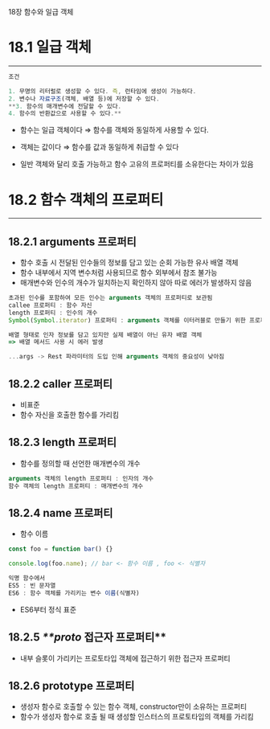 18장 함수와 일급 객체
# 18.1 일급 객체

---

```jsx
조건

1. 무명의 리터럴로 생성할 수 있다. 즉, 런타임에 생성이 가능하다.
2. 변수나 자료구조(객체, 배열 등)에 저장할 수 있다.
**3. 함수의 매개변수에 전달할 수 있다.
4. 함수의 반환값으로 사용할 수 있다.**
```

- 함수는 일급 객체이다 ⇒ 함수를 객체와 동일하게 사용할 수 있다.
- 객체는 값이다 ⇒ 함수를 값과 동일하게 취급할 수 있다

- 일반 객체와 달리 호출 가능하고 함수 고유의 프로퍼티를 소유한다는 차이가 있음

# 18.2 함수 객체의 프로퍼티

---

## 18.2.1 arguments 프로퍼티

- 함수 호출 시 전달된 인수들의 정보를 담고 있는 순회 가능한 유사 배열 객체
- 함수 내부에서 지역 변수처럼 사용되므로 함수 외부에서 참조 불가능
- 매개변수와 인수의 개수가 일치하는지 확인하지 않아 따로 에러가 발생하지 않음

```jsx
초과된 인수를 포함하여 모든 인수는 arguments 객체의 프로퍼티로 보관됨
callee 프로퍼티 : 함수 자신
length 프로퍼티 : 인수의 개수
Symbol(Symbol.iterator) 프로퍼티 : arguments 객체를 이터러블로 만들기 위한 프로퍼티

배열 형태로 인자 정보를 담고 있지만 실제 배열이 아닌 유자 배열 객체
=> 배열 메서드 사용 시 에러 발생

...args -> Rest 파라미터의 도입 인해 arguments 객체의 중요성이 낮아짐
```

## 18.2.2 caller 프로퍼티

- 비표준
- 함수 자신을 호출한 함수를 가리킴

## 18.2.3 length 프로퍼티

- 함수를 정의할 때 선언한 매개변수의 개수

```jsx
arguments 객체의 length 프로퍼티 : 인자의 개수
함수 객체의 length 프로퍼티 : 매개변수의 개수
```

## 18.2.4 name 프로퍼티

- 함수 이름

```jsx
const foo = function bar() {}

console.log(foo.name); // bar <- 함수 이름 , foo <- 식별자

익명 함수에서
ES5 : 빈 문자열
ES6 : 함수 객체를 가리키는 변수 이름(식별자)
```

- ES6부터 정식 표준

## 18.2.5 _**proto_ 접근자 프로퍼티**

- 내부 슬롯이 가리키는 프로토타입 객체에 접근하기 위한 접근자 프로퍼티

## 18.2.6 prototype 프로퍼티

- 생성자 함수로 호출할 수 있는 함수 객체, constructor만이 소유하는 프로퍼티
- 함수가 생성자 함수로 호출 될 때 생성할 인스터스의 프로토타입의 객체를 가리킴
